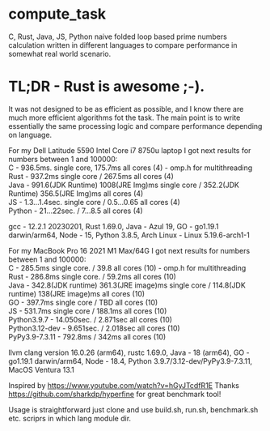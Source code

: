 # compute_task
C, Rust, Java, JS, Python naive folded loop based prime numbers calculation written in different languages to compare performance in somewhat real world scenario.

# TL;DR - Rust is awesome ;-).  

It was not designed to be as efficient as possible, and I know there are much more efficient algorithms fot the task. The main point is to write essentially the same processing logic and compare performance depending on language.

For my Dell Latitude 5590 Intel Core i7 8750u laptop I got next results for numbers between 1 and 100000:  
C - 936.5ms. single core, 175.7ms all cores (4) - omp.h for multithreading  
Rust - 937.2ms single core / 267.5ms all cores (4)  
Java - 991.6(JDK Runtime) 1008(JRE Img)ms single core / 352.2(JDK Runtime) 356.5(JRE Img)ms all cores (4)  
JS - 1.3...1.4sec. single core / 0.5...0.65 all cores (4)  
Python - 21...22sec. / 7...8.5 all cores (4)  

gcc - 12.2.1 20230201, Rust 1.69.0, Java - Azul 19, GO - go1.19.1 darwin/arm64, Node - 15, Python 3.8.5, Arch Linux - Linux 5.19.6-arch1-1  

For my MacBook Pro 16 2021 M1 Max/64G I got next results for numbers between 1 and 100000:  
C - 285.5ms single core. / 39.8 all cores (10) - omp.h for multithreading  
Rust - 286.8ms single core. / 59.2ms all cores (10)  
Java - 342.8(JDK runtime) 361.3(JRE image)ms single core / 114.8(JDK runtime) 138(JRE image)ms all cores (10)   
GO - 397.7ms single core / TBD all cores (10)  
JS - 531.7ms single core / 188.1ms all cores (10)  
Python3.9.7 - 14.050sec. / 2.871sec  all cores (10)  
Python3.12-dev - 9.651sec. / 2.018sec  all cores (10)  
PyPy3.9-7.3.11 - 792.8ms / 342ms  all cores (10)

llvm clang version 16.0.26 (arm64), rustc 1.69.0, Java - 18 (arm64), GO - go1.19.1 darwin/arm64, Node - 18.4, Python 3.9.7/3.12-dev/PyPy3.9-7.3.11, MacOS Ventura 13.1  

Inspired by https://www.youtube.com/watch?v=hGyJTcdfR1E
Thanks https://github.com/sharkdp/hyperfine for great benchmark tool!

Usage is straightforward just clone and use build.sh, run.sh, benchmark.sh etc. scriprs in which lang module dir.

